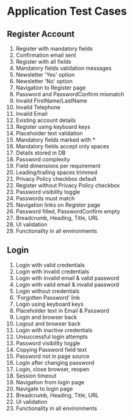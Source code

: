 # Application Test Cases

## Register Account
1. Register with mandatory fields  
2. Confirmation email sent  
3. Register with all fields  
4. Mandatory fields validation messages  
5. Newsletter 'Yes' option  
6. Newsletter 'No' option  
7. Navigation to Register page  
8. Password and PasswordConfirm mismatch  
9. Invalid FirstName/LastName  
10. Invalid Telephone  
11. Invalid Email  
12. Existing account details  
13. Register using keyboard keys  
14. Placeholder text validation  
15. Mandatory fields marked with *  
16. Mandatory fields accept only spaces  
17. Details stored in DB  
18. Password complexity  
19. Field dimensions per requirement  
20. Leading/trailing spaces trimmed  
21. Privacy Policy checkbox default  
22. Register without Privacy Policy checkbox  
23. Password visibility toggle  
24. Passwords must match  
25. Navigation links on Register page  
26. Password filled, PasswordConfirm empty  
27. Breadcrumb, Heading, Title, URL  
28. UI validation  
29. Functionality in all environments
    
 ## Login
1. Login with valid credentials  
2. Login with invalid credentials  
3. Login with invalid email & valid password  
4. Login with valid email & invalid password  
5. Login without credentials  
6. 'Forgotten Password' link  
7. Login using keyboard keys  
8. Placeholder text in Email & Password  
9. Login and browser back  
10. Logout and browser back  
11. Login with inactive credentials  
12. Unsuccessful login attempts  
13. Password visibility toggle  
14. Copying Password field text  
15. Password not in page source  
16. Login after changing password  
17. Login, close browser, reopen  
18. Session timeout  
19. Navigation from login page  
20. Navigate to login page  
21. Breadcrumb, Heading, Title, URL  
22. UI validation  
23. Functionality in all environments  
